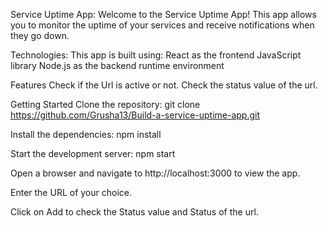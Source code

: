 Service Uptime App:
Welcome to the Service Uptime App! This app allows you to monitor the uptime of your services and receive notifications when they go down.

Technologies:
This app is built using:
React as the frontend JavaScript library
Node.js as the backend runtime environment

Features
Check if the Url is active or not.
Check the status value of the url.

Getting Started
Clone the repository:
git clone https://github.com/Grusha13/Build-a-service-uptime-app.git

Install the dependencies:
npm install

Start the development server:
npm start

Open a browser and navigate to http://localhost:3000 to view the app.

Enter the URL of your choice.

Click on Add to check the Status value and Status of the url.



